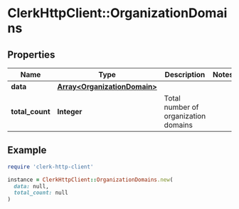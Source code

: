 # ClerkHttpClient::OrganizationDomains

## Properties

| Name | Type | Description | Notes |
| ---- | ---- | ----------- | ----- |
| **data** | [**Array&lt;OrganizationDomain&gt;**](OrganizationDomain.md) |  |  |
| **total_count** | **Integer** | Total number of organization domains  |  |

## Example

```ruby
require 'clerk-http-client'

instance = ClerkHttpClient::OrganizationDomains.new(
  data: null,
  total_count: null
)
```

